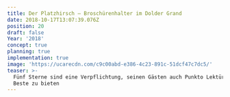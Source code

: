 ```yaml
---
title: Der Platzhirsch — Broschürenhalter im Dolder Grand
date: 2018-10-17T13:07:39.076Z
position: 20
draft: false
Year: '2018'
concept: true
planning: true
implementation: true
image: 'https://ucarecdn.com/c9c00abd-e386-4c23-891c-51dcf47c7dc5/'
teaser: >-
  Fünf Sterne sind eine Verpflichtung, seinen Gästen auch Punkto Lektüre nur das
  Beste zu bieten
---
```


